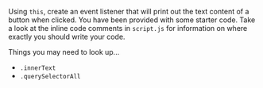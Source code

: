 Using `this`, create an event listener that will print out the text content of a button when clicked. You have been provided with some starter code. Take a look at the inline code comments in `script.js` for information on where exactly you should write your code.  

Things you may need to look up...
* `.innerText`
* `.querySelectorAll`
